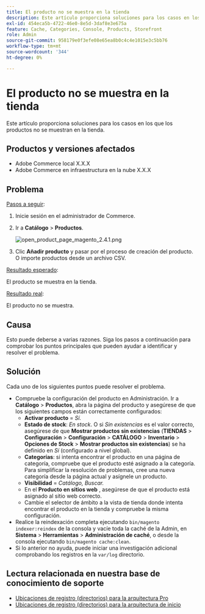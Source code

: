 ```yaml
---
title: El producto no se muestra en la tienda
description: Este artículo proporciona soluciones para los casos en los que los productos no se muestran en la tienda.
exl-id: 454eca5b-4722-46e0-8e5d-3daf8e3e675a
feature: Cache, Categories, Console, Products, Storefront
role: Admin
source-git-commit: 958179e0f3efe08e65ea8b0c4c4e1015e3c5bb76
workflow-type: tm+mt
source-wordcount: '344'
ht-degree: 0%

---
```


# El producto no se muestra en la tienda

Este artículo proporciona soluciones para los casos en los que los productos no se muestran en la tienda.

## Productos y versiones afectados

* Adobe Commerce local X.X.X
* Adobe Commerce en infraestructura en la nube X.X.X

## Problema

<u>Pasos a seguir</u>:

1. Inicie sesión en el administrador de Commerce.
1. Ir a **Catálogo** > **Productos**.

   ![open_product_page_magento_2.4.1.png](assets/open_product_page_magento_2.4.1.png)

1. Clic **Añadir producto** y pasar por el proceso de creación del producto. O importe productos desde un archivo CSV.

<u>Resultado esperado</u>:

El producto se muestra en la tienda.

<u>Resultado real</u>:

El producto no se muestra.

## Causa

Esto puede deberse a varias razones. Siga los pasos a continuación para comprobar los puntos principales que pueden ayudar a identificar y resolver el problema.

## Solución

Cada uno de los siguientes puntos puede resolver el problema.

* Compruebe la configuración del producto en Administración. Ir a **Catálogo** > **Productos**, abra la página del producto y asegúrese de que los siguientes campos están correctamente configurados:
   * **Activar producto** = *Sí.*
   * **Estado de stock**: *En stock*. O si *Sin existencias* es el valor correcto, asegúrese de que **Mostrar productos sin existencias** (**TIENDAS** > **Configuración** > **Configuración** > **CATÁLOGO** > **Inventario** > **Opciones de Stock** > **Mostrar productos sin existencias**) se ha definido en *Sí* (configurado a nivel global).
   * **Categorías**: si intenta encontrar el producto en una página de categoría, compruebe que el producto esté asignado a la categoría. Para simplificar la resolución de problemas, cree una nueva categoría desde la página actual y asígnele un producto.
   * **Visibilidad** = *Catálogo, Buscar.*
   * En el **Producto en sitios web** , asegúrese de que el producto está asignado al sitio web correcto.
   * Cambie el selector de ámbito a la vista de tienda donde intenta encontrar el producto en la tienda y compruebe la misma configuración.
* Realice la reindexación completa ejecutando `bin/magento indexer:reindex` de la consola y vacíe toda la caché de la Admin, en **Sistema** > **Herramientas** > **Administración de caché**, o desde la consola ejecutando `bin/magento cache:clean`.
* Si lo anterior no ayuda, puede iniciar una investigación adicional comprobando los registros en la `var/log` directorio.

## Lectura relacionada en nuestra base de conocimiento de soporte

* [Ubicaciones de registro (directorios) para la arquitectura Pro](/help/how-to/general/log-locations-directories-for-pro-plan-integration-staging-production.md)
* [Ubicaciones de registro (directorios) para la arquitectura de inicio](/help/how-to/general/log-locations-directories-for-starter-plan.md)
